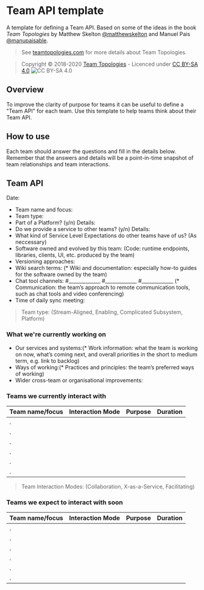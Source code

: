 # Team API template

A template for defining a Team API. Based on some of the ideas in the book _Team Topologies_ by Matthew Skelton [@matthewskelton](https://github.com/matthewskelton) and Manuel Pais [@manupaisable](https://github.com/manupaisable).

> See [teamtopologies.com](https://teamtopologies.com/) for more details about Team Topologies.

> Copyright © 2018-2020 [Team Topologies](https://teamtopologies.com/) - Licenced under [CC BY-SA 4.0](https://creativecommons.org/licenses/by-sa/4.0/) ![CC BY-SA 4.0](https://licensebuttons.net/l/by-sa/3.0/88x31.png)

## Overview

To improve the clarity of purpose for teams it can be useful to define a "Team API" for each team. Use this template to help teams think about their Team API.

## How to use

Each team should answer the questions and fill in the details below. Remember that the answers and details will be a point-in-time snapshot of team relationships and team interactions.

## Team API

Date:

* Team name and focus:
* Team type:
* Part of a Platform? (y/n) Details:
* Do we provide a service to other teams? (y/n) Details:
* What kind of Service Level Expectations do other teams have of us? (As neccessary)
* Software owned and evolved by this team: (Code: runtime endpoints, libraries, clients, UI, etc. produced by the team)
* Versioning approaches:
* Wiki search terms: (* Wiki and documentation: especially how-to guides for the software owned by the team)
* Chat tool channels: #_____________ #_____________ #_____________ (* Communication: the team’s approach to remote communication tools, such as chat tools and video conferencing)
* Time of daily sync meeting: 

> Team type: (Stream-Aligned, Enabling, Complicated Subsystem, Platform)

### What we're currently working on

* Our services and systems:(* Work information: what the team is working on now, what’s coming next, and overall priorities in the short to medium term, e.g. link to backlog)
* Ways of working:(* Practices and principles: the team’s preferred ways of working)
* Wider cross-team or organisational improvements:

### Teams we currently interact with

| Team name/focus | Interaction Mode | Purpose | Duration |
| --------------- | ---------------- | ------- | -------- |
| .               |                  |         |          |
| .               |                  |         |          |
| .               |                  |         |          |
| .               |                  |         |          |
| .               |                  |         |          |
| .               |                  |         |          |

> Team Interaction Modes: (Collaboration, X-as-a-Service, Facilitating)

### Teams we expect to interact with soon

| Team name/focus | Interaction Mode | Purpose | Duration |
| --------------- | ---------------- | ------- | -------- |
| .               |                  |         |          |
| .               |                  |         |          |
| .               |                  |         |          |
| .               |                  |         |          |
| .               |                  |         |          |
| .               |                  |         |          |

